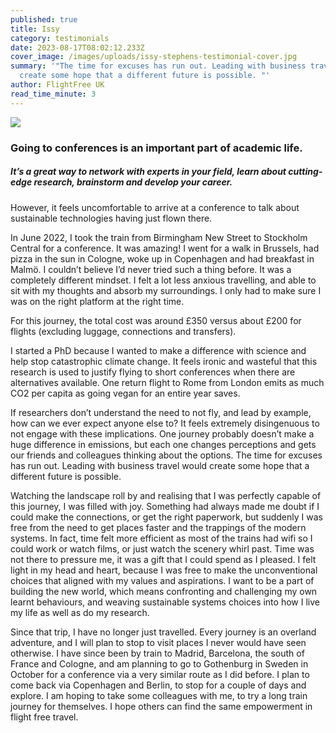 ```yaml
---
published: true
title: Issy
category: testimonials
date: 2023-08-17T08:02:12.233Z
cover_image: /images/uploads/issy-stephens-testimonial-cover.jpg
summary: '"The time for excuses has run out. Leading with business travel would
  create some hope that a different future is possible. "'
author: FlightFree UK
read_time_minute: 3
---
```

![](/images/uploads/issy-stephens-testimonial-body.jpg)

### Going to conferences is an important part of academic life. 

##### It’s a great way to network with experts in your field, learn about cutting-edge research, brainstorm and develop your career. 

However, it feels uncomfortable to arrive at a conference to talk about sustainable technologies having just flown there.  

In June 2022, I took the train from Birmingham New Street to Stockholm Central for a conference. It was amazing! I went for a walk in Brussels, had pizza in the sun in Cologne, woke up in Copenhagen and had breakfast in Malmö. I couldn’t believe I’d never tried such a thing before. It was a completely different mindset. I felt a lot less anxious travelling, and able to sit with my thoughts and absorb my surroundings. I only had to make sure I was on the right platform at the right time.   

For this journey, the total cost was around £350 versus about £200 for flights (excluding luggage, connections and transfers).  

I started a PhD because I wanted to make a difference with science and help stop catastrophic climate change. It feels ironic and wasteful that this research is used to justify flying to short conferences when there are alternatives available. One return flight to Rome from London emits as much CO2 per capita as going vegan for an entire year saves. 

If researchers don’t understand the need to not fly, and lead by example, how can we ever expect anyone else to? It feels extremely disingenuous to not engage with these implications. One journey probably doesn’t make a huge difference in emissions, but each one changes perceptions and gets our friends and colleagues thinking about the options. The time for excuses has run out. Leading with business travel would create some hope that a different future is possible.  

Watching the landscape roll by and realising that I was perfectly capable of this journey, I was filled with joy. Something had always made me doubt if I could make the connections, or get the right paperwork, but suddenly I was free from the need to get places faster and the trappings of the modern systems. In fact, time felt more efficient as most of the trains had wifi so I could work or watch films, or just watch the scenery whirl past. Time was not there to pressure me, it was a gift that I could spend as I pleased. I felt light in my head and heart, because I was free to make the unconventional choices that aligned with my values and aspirations. I want to be a part of building the new world, which means confronting and challenging my own learnt behaviours, and weaving sustainable systems choices into how I live my life as well as do my research. 

Since that trip, I have no longer just travelled. Every journey is an overland adventure, and I will plan to stop to visit places I never would have seen otherwise. I have since been by train to Madrid, Barcelona, the south of France and Cologne, and am planning to go to Gothenburg in Sweden in October for a conference via a very similar route as I did before. I plan to come back via Copenhagen and Berlin, to stop for a couple of days and explore. I am hoping to take some colleagues with me, to try a long train journey for themselves. I hope others can find the same empowerment in flight free travel.